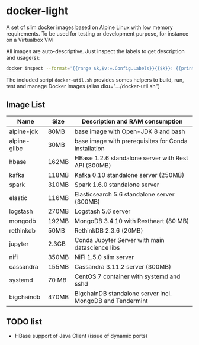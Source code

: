 # docker-light
A set of slim docker images based on Alpine Linux with low memory requirements.
To be used for testing or development purpose, for instance on a Virtualbox VM

All images are auto-descriptive. Just inspect the labels to get description
and usage(s):
```sh
docker inspect --format='{{range $k,$v:=.Config.Labels}}{{$k}}: {{println $v}}{{end}}' hbase
```

The included script `docker-util.sh` provides somes helpers to build, run, test
and manage Docker images (alias dku=".../docker-util.sh")


## Image List

Name | Size | Description and RAM consumption
---- | ---- | ----
alpine-jdk   | 80MB  | base image with Open-JDK 8 and bash
alpine-glibc | 30MB  | base image with prerequisites for Conda installation
hbase        | 162MB | HBase 1.2.6 standalone server with Rest API (300MB)
kafka        | 118MB | Kafka 0.10 standalone server (250MB)
spark        | 310MB | Spark 1.6.0 standalone server 
elastic      | 116MB | Elasticsearch 5.6 standalone server (300MB)
logstash     | 270MB | Logstash 5.6 server
mongodb      | 192MB | MongoDB 3.4.10 with Restheart (80 MB)
rethinkdb    | 50MB  | RethinkDB 2.3.6 (20MB)
jupyter      | 2.3GB | Conda Jupyter Server with main datascience libs
nifi         | 350MB | NiFi 1.5.0 slim server 
cassandra    | 155MB | Cassandra 3.11.2 server (300MB)
systemd      | 70 MB | CentOS 7 container with systemd  and sshd
bigchaindb   | 470MB | BigchainDB standalone server incl. MongoDB and Tendermint

## TODO list
* HBase support of Java Client (issue of dynamic ports)





